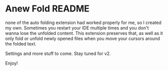 # Anew Fold README

none of the auto folding extension had worked properly for me, so I created my own. Sometimes you restart your IDE multiple times and you don't wanna lose the unfolded content. This extension preserves that, as well as it only fold or unfold newly opened files when you move your cursors around the folded text.

Settings and more stuff to come. Stay tuned for v2.

Enjoy!
